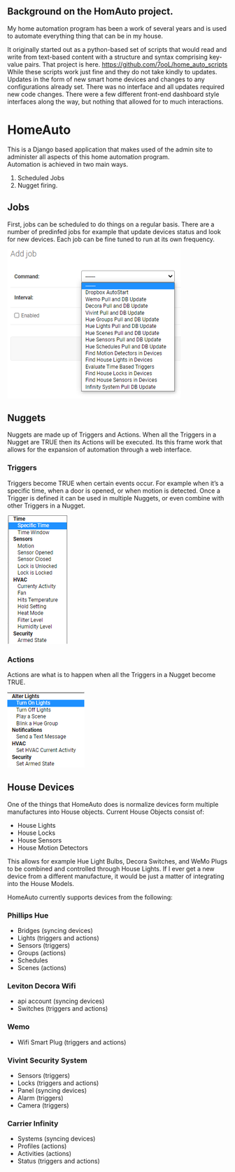 ## Background on the HomAuto project.
My home automation program has been a work of several years and is used to automate everything thing that can be in my house. 

It originally started out as a python-based set of scripts that would read and write from text-based content with a structure and syntax comprising key-value pairs. That project is here.  https://github.com/7ooL/home_auto_scripts
While these scripts work just fine and they do not take kindly to updates. Updates in the form of new smart home devices and changes to any configurations already set.  There was no interface and all updates required new code changes. There were a few different front-end dashboard style interfaces along the way, but nothing that allowed for to much interactions. 

# HomeAuto
This is a Django based application that makes used of the admin site to administer all aspects of this home automation program.  
Automation is achieved in two main ways.

1)	Scheduled Jobs 
2)	Nugget firing.

## Jobs
First, jobs can be scheduled to do things on a regular basis. There are a number of predinfed jobs for example that update devices status and look for new devices. Each job can be fine tuned to run at its own frequency. 

![Image of Jobs](https://github.com/7ooL/HomeAuto/blob/master/images/add_job.png)

## Nuggets
Nuggets are made up of Triggers and Actions.  When all the Triggers in a Nugget are TRUE then its Actions will be executed. Its this frame work that allows for the expansion of automation through a web interface. 

### Triggers
Triggers become TRUE when certain events occur. For example when it’s a specific time, when a door is opened, or when motion is detected. 
Once a Trigger is defined it can be used in multiple Nuggets, or even combine with other Triggers in a Nugget. 

![Image of Triggers](https://github.com/7ooL/HomeAuto/blob/master/images/triggers.png)

### Actions
Actions are what is to happen when all the Triggers in a Nugget become TRUE.

![Image of Actions](https://github.com/7ooL/HomeAuto/blob/master/images/actions.png)

## House Devices
One of the things that HomeAuto does is normalize devices form multiple manufactures into House objects. Current House Objects consist of:

* House Lights
* House Locks
* House Sensors
* House Motion Detectors

This allows for example Hue Light Bulbs, Decora Switches, and WeMo Plugs to be combined and controlled through House Lights. 
If I ever get a new device from a different manufacture, it would be just a matter of integrating into the House Models.

HomeAuto currently supports devices from the following:
### Phillips Hue
* Bridges (syncing devices)
* Lights (triggers and actions)
* Sensors (triggers)
* Groups (actions)
* Schedules
* Scenes (actions)
### Leviton Decora Wifi
* api account (syncing devices)
* Switches (triggers and actions)
### Wemo
* Wifi Smart Plug (triggers and actions)
### Vivint Security System
* Sensors (triggers)
* Locks (triggers and actions)
* Panel (syncing devices)
* Alarm (triggers)
* Camera (triggers)
### Carrier Infinity
* Systems (syncing devices)
* Profiles (actions)
* Activities (actions)
* Status (triggers and actions)

